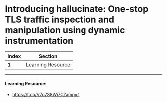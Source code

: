 # Introducing hallucinate: One-stop TLS traffic inspection and manipulation using dynamic instrumentation

Index | Section
--- | ---
**1** | Learning Resource

___


#### Learning Resource: 

* https://t.co/V7o7S8Wi7C?amp=1